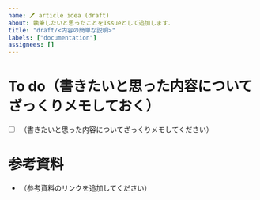 ```yaml
---
name: 🖊️ article idea (draft)
about: 執筆したいと思ったことをIssueとして追加します．
title: "draft/<内容の簡単な説明>"
labels: ["documentation"]
assignees: []
---
```


# To do（書きたいと思った内容についてざっくりメモしておく）
- [ ] （書きたいと思った内容についてざっくりメモしてください）

# 参考資料
- （参考資料のリンクを追加してください）